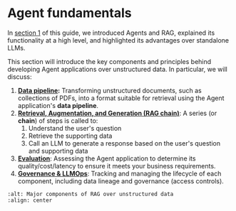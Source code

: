 # Agent fundamentals

In [section 1](1-introduction-to-rag) of this guide, we introduced Agents and RAG, explained its functionality at a high level, and highlighted its advantages over standalone LLMs.

This section will introduce the key components and principles behind developing Agent applications over unstructured data. In particular, we will discuss:

1. **[Data pipeline](./2-fundamentals-unstructured-data-pipeline):** Transforming unstructured documents, such as collections of PDFs, into a format suitable for retrieval using the Agent application's **data pipeline**.
2. [**Retrieval, Augmentation, and Generation (RAG chain)**](./2-fundamentals-unstructured-chain): A series (or **chain**) of steps is called to:
    1. Understand the user's question
    2. Retrieve the supporting data
    3. Call an LLM to generate a response based on the user's question and supporting data
3. [**Evaluation**](./2-fundamentals-unstructured-eval): Assessing the Agent application to determine its quality/cost/latency to ensure it meets your business requirements.
4. [**Governance & LLMOps**](./2-fundamentals-unstructured-llmops): Tracking and managing the lifecycle of each component, including data lineage and governance (access controls).

```{image} ../images/2-fundamentals-unstructured/1_img.png
:alt: Major components of RAG over unstructured data
:align: center
```
<br/>